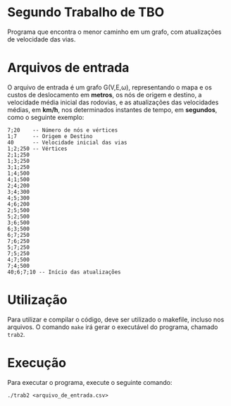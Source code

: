 # Segundo Trabalho de TBO
Programa que encontra o menor caminho em um grafo, com atualizações de velocidade das vias.

# Arquivos de entrada
O arquivo de entrada é um grafo G(V,E,ω), representando o mapa e os custos de deslocamento em **metros**, os nós de origem e destino, a velocidade média inicial das rodovias, e as atualizações das velocidades médias, em **km/h**, nos determinados instantes de tempo, em **segundos**, como o seguinte exemplo:
```
7;20    -- Número de nós e vértices
1;7     -- Origem e Destino
40      -- Velocidade inicial das vias
1;2;250 -- Vértices
2;1;250
1;3;250
3;1;250
1;4;500
4;1;500
2;4;200
3;4;300
4;5;300
4;6;200
2;5;500
5;2;500
3;6;500
6;3;500
6;7;250
7;6;250
5;7;250
7;5;250
4;7;500
7;4;500
40;6;7;10 -- Início das atualizações
```

# Utilização
Para utilizar e compilar o código, deve ser utilizado o makefile, incluso nos
arquivos. O comando ```make``` irá gerar o executável do programa, chamado ```trab2```. 

# Execução
Para executar o programa, execute o seguinte comando:

```
./trab2 <arquivo_de_entrada.csv>
```

